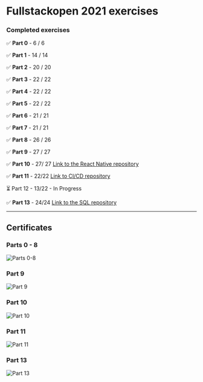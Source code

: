 
# Fullstackopen 2021 exercises

### Completed exercises

:white_check_mark: **Part 0** - 6 / 6

:white_check_mark: **Part 1** - 14 / 14

:white_check_mark: **Part 2** - 20 / 20

:white_check_mark: **Part 3** - 22 / 22

:white_check_mark: **Part 4** - 22 / 22

:white_check_mark: **Part 5** - 22 / 22

:white_check_mark: **Part 6** - 21 / 21

:white_check_mark: **Part 7** - 21 / 21

:white_check_mark: **Part 8** - 26 / 26

:white_check_mark: **Part 9** - 27 / 27

:white_check_mark: **Part 10** - 27/ 27 [Link to the React Native repository](https://github.com/didzis1/fullstackopen-react-native)

:white_check_mark: **Part 11** - 22/22 [Link to CI/CD repository](https://github.com/didzis1/full-stack-open-cicd-bloglist)

⏳ Part 12 - 13/22 - In Progress  
  
:white_check_mark: **Part 13** - 24/24 [Link to the SQL repository](https://github.com/didzis1/full-stack-open-sql)

<hr>

## Certificates

### Parts 0 - 8
![Parts 0-8](https://studies.cs.helsinki.fi/stats/api/certificate/fullstackopen/en/7a2d38a535468c128e2c9b676a31e552)

### Part 9
![Part 9](https://studies.cs.helsinki.fi/stats/api/certificate/fs-typescript/en/9f8776ee557525aac28b50ab19c787e6)

### Part 10
![Part 10](https://studies.cs.helsinki.fi/stats/api/certificate/fs-react-native-2020/en/6693e6fd80880907195926c460457ac6)

### Part 11
![Part 11](https://studies.cs.helsinki.fi/stats/api/certificate/fs-cicd/en/a5fb251f4404d9e13cae17d2eb14b971)

### Part 13
![Part 13](https://studies.cs.helsinki.fi/stats/api/certificate/fs-psql/en/fcf6dba0952230a98ba36ff2c9cb7012)
